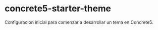 concrete5-starter-theme
=======================

Configuración inicial para comenzar a desarrollar un tema en Concrete5.
